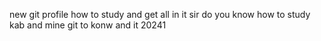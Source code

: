 new git profile
how to study
and get all in it
sir
do you know
how to
study
kab
and
mine 
git
to konw and it
20241

